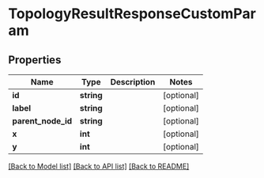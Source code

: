 # TopologyResultResponseCustomParam

## Properties
Name | Type | Description | Notes
------------ | ------------- | ------------- | -------------
**id** | **string** |  | [optional] 
**label** | **string** |  | [optional] 
**parent_node_id** | **string** |  | [optional] 
**x** | **int** |  | [optional] 
**y** | **int** |  | [optional] 

[[Back to Model list]](../README.md#documentation-for-models) [[Back to API list]](../README.md#documentation-for-api-endpoints) [[Back to README]](../README.md)


